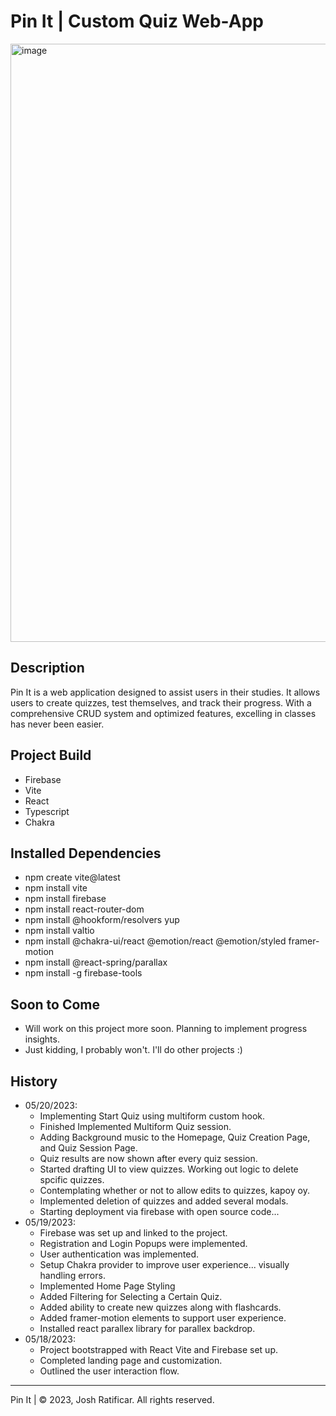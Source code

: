 # Pin It | Custom Quiz Web-App 

<img width="957" alt="image" src="https://github.com/not-joosh/Pin-It/assets/105687297/23c224a9-9455-4f8b-843c-8a510aa30f76">


## Description
Pin It is a web application designed to assist users in their studies. It allows users to create quizzes, test themselves, and track their progress. With a comprehensive CRUD system and optimized features, excelling in classes has never been easier.

## Project Build
- Firebase
- Vite
- React
- Typescript
- Chakra

## Installed Dependencies
- npm create vite@latest
- npm install vite
- npm install firebase
- npm install react-router-dom
- npm install @hookform/resolvers yup
- npm install valtio
- npm install @chakra-ui/react @emotion/react @emotion/styled framer-motion
- npm install @react-spring/parallax
- npm install -g firebase-tools
## Soon to Come
- Will work on this project more soon. Planning to implement progress insights.
- Just kidding, I probably won't. I'll do other projects :)

## History
- 05/20/2023:
  - Implementing Start Quiz using multiform custom hook.
  - Finished Implemented Multiform Quiz session.
  - Adding Background music to the Homepage, Quiz Creation Page, and Quiz Session Page.
  - Quiz results are now shown after every quiz session.
  - Started drafting UI to view quizzes. Working out logic to delete spcific quizzes.
  - Contemplating whether or not to allow edits to quizzes, kapoy oy.
  - Implemented deletion of quizzes and added several modals.
  - Starting deployment via firebase with open source code...
- 05/19/2023:
  - Firebase was set up and linked to the project.
  - Registration and Login Popups were implemented.
  - User authentication was implemented.
  - Setup Chakra provider to improve user experience... visually handling errors.
  - Implemented Home Page Styling
  - Added Filtering for Selecting a Certain Quiz.
  - Added ability to create new quizzes along with flashcards.
  - Added framer-motion elements to support user experience.
  - Installed react parallex library for parallex backdrop.
- 05/18/2023:
  - Project bootstrapped with React Vite and Firebase set up.
  - Completed landing page and customization.
  - Outlined the user interaction flow.

---

Pin It | © 2023, Josh Ratificar. All rights reserved.
